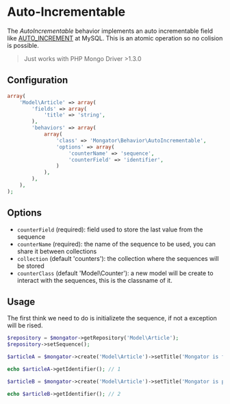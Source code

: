 Auto-Incrementable
==================

The *AutoIncrementable* behavior implements an auto incrementable field like [AUTO_INCREMENT](http://dev.mysql.com/doc/refman/5.0/en/example-auto-increment.html) at MySQL. This is an atomic operation so no colision is possible. 

> Just works with PHP Mongo Driver >1.3.0

Configuration
-------------

```php
array(
    'Model\Article' => array(
        'fields' => array(
            'title' => 'string',
        ),
        'behaviors' => array(
            array(
                'class' => 'Mongator\Behavior\AutoIncrementable',
                'options' => array(
                    'counterName' => 'sequence',
                    'counterField' => 'identifier',
                )
            ),
        ),
    ),
);

```

Options
-------

* ```counterField``` (required): field used to store the last value from the sequence
* ```counterName``` (required): the name of the sequence to be used, you can share it between collections
* ```collection``` (default 'counters'): the collection where the sequences will be stored
* ```counterClass``` (default 'Model\Counter'): a new model will be create to interact with the sequences, this is the classname of it.


Usage
-----

The first think we need to do is initializete the sequence, if not a exception will be rised.


```php
$repository = $mongator->getRepository('Model\Article');
$repository->setSequence();
```

```php
$articleA = $mongator->create('Model\Article')->setTitle('Mongator is fast')->save();

echo $articleA->getIdentifier(); // 1

$articleB = $mongator->create('Model\Article')->setTitle('Mongator is powerful')->save();

echo $articleB->getIdentifier(); // 2
```
